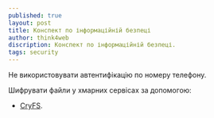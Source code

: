 ```yaml
---
published: true
layout: post
title: Конспект по інформаційній безпеці 
author: think4web
discription: Конспект по інформаційній безпеці.
tags: security
---
```


Не використовувати автентифікацію по номеру телефону.

Шифрувати файли у хмарних сервісах за допомогою:
- [CryFS](/CryFS/).
